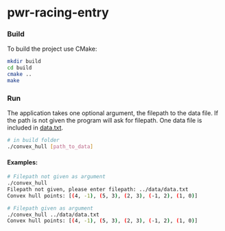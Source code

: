 # pwr-racing-entry

### Build
To build the project use CMake:
```bash
mkdir build
cd build
cmake ..
make
```

### Run
The application takes one optional argument, the filepath to the data file. 
If the path is not given the program will ask for filepath. One data file is included in [data.txt](data/data.txt).
```bash
# in build folder
./convex_hull [path_to_data]
```

#### Examples:
```bash
# Filepath not given as argument
./convex_hull
Filepath not given, please enter filepath: ../data/data.txt
Convex hull points: [(4, -1), (5, 3), (2, 3), (-1, 2), (1, 0)]
```
```bash
# Filepath given as argument
./convex_hull ../data/data.txt
Convex hull points: [(4, -1), (5, 3), (2, 3), (-1, 2), (1, 0)]
```
